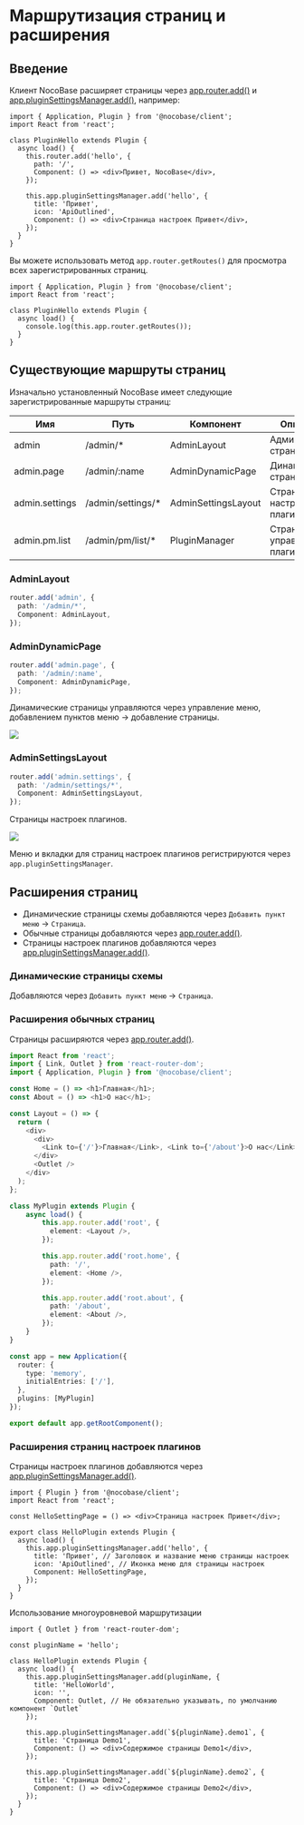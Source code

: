 # Маршрутизация страниц и расширения

## Введение

Клиент NocoBase расширяет страницы через [app.router.add()](https://client.docs.nocobase.com/core/application/router-manager) и [app.pluginSettingsManager.add()](https://client.docs.nocobase.com/core/application/plugin-settings-manager), например:

```tsx | pure
import { Application, Plugin } from '@nocobase/client';
import React from 'react';

class PluginHello extends Plugin {
  async load() {
    this.router.add('hello', {
      path: '/',
      Component: () => <div>Привет, NocoBase</div>,
    });

    this.app.pluginSettingsManager.add('hello', {
      title: 'Привет',
      icon: 'ApiOutlined',
      Component: () => <div>Страница настроек Привет</div>,
    });
  }
}
```

Вы можете использовать метод `app.router.getRoutes()` для просмотра всех зарегистрированных страниц.

```tsx | pure
import { Application, Plugin } from '@nocobase/client';
import React from 'react';

class PluginHello extends Plugin {
  async load() {
    console.log(this.app.router.getRoutes());
  }
}
```

## Существующие маршруты страниц

Изначально установленный NocoBase имеет следующие зарегистрированные маршруты страниц:

| Имя            | Путь               | Компонент           | Описание |
| -------------- | ------------------ | ------------------- |---------|
| admin          | /admin/*          | AdminLayout         |  Админ-страница  |
| admin.page     | /admin/:name      | AdminDynamicPage    | Динамическая страница |
| admin.settings | /admin/settings/* | AdminSettingsLayout | Страница настроек плагина  |
| admin.pm.list  | /admin/pm/list/* | PluginManager       | Страница управления плагинами  |

### AdminLayout

```ts
router.add('admin', {
  path: '/admin/*',
  Component: AdminLayout,
});
```

### AdminDynamicPage

```ts
router.add('admin.page', {
  path: '/admin/:name',
  Component: AdminDynamicPage,
});
```

Динамические страницы управляются через управление меню, добавлением пунктов меню -> добавление страницы.

![](https://static-docs.nocobase.com/9204957c39f644cfbf23eef3cbdc7eca.png)

### AdminSettingsLayout

```typescript
router.add('admin.settings', {
  path: '/admin/settings/*',
  Component: AdminSettingsLayout,
});
```

Страницы настроек плагинов.

![](https://static-docs.nocobase.com/ea22826eba4fd38d68a5a52fd68e7719.png)

Меню и вкладки для страниц настроек плагинов регистрируются через `app.pluginSettingsManager`.

## Расширения страниц

- Динамические страницы схемы добавляются через `Добавить пункт меню` -> `Страница`.
- Обычные страницы добавляются через [app.router.add()](https://client.docs.nocobase.com/core/application/router-manager).
- Страницы настроек плагинов добавляются через [app.pluginSettingsManager.add()](https://client.docs.nocobase.com/core/application/plugin-settings-manager).

### Динамические страницы схемы

Добавляются через `Добавить пункт меню` -> `Страница`.

### Расширения обычных страниц

Страницы расширяются через [app.router.add()](https://client.docs.nocobase.com/core/application/router-manager).

```typescript
import React from 'react';
import { Link, Outlet } from 'react-router-dom';
import { Application, Plugin } from '@nocobase/client';

const Home = () => <h1>Главная</h1>;
const About = () => <h1>О нас</h1>;

const Layout = () => {
  return (
    <div>
      <div>
        <Link to={'/'}>Главная</Link>, <Link to={'/about'}>О нас</Link>
      </div>
      <Outlet />
    </div>
  );
};

class MyPlugin extends Plugin {
    async load() {
        this.app.router.add('root', {
          element: <Layout />,
        });

        this.app.router.add('root.home', {
          path: '/',
          element: <Home />,
        });

        this.app.router.add('root.about', {
          path: '/about',
          element: <About />,
        });
    }
}

const app = new Application({
  router: {
    type: 'memory',
    initialEntries: ['/'],
  },
  plugins: [MyPlugin]
});

export default app.getRootComponent();
```

### Расширения страниц настроек плагинов

Страницы настроек плагинов добавляются через [app.pluginSettingsManager.add()](https://client.docs.nocobase.com/core/application/plugin-settings-manager).

```tsx | pure
import { Plugin } from '@nocobase/client';
import React from 'react';

const HelloSettingPage = () => <div>Страница настроек Привет</div>;

export class HelloPlugin extends Plugin {
  async load() {
    this.app.pluginSettingsManager.add('hello', {
      title: 'Привет', // Заголовок и название меню страницы настроек
      icon: 'ApiOutlined', // Иконка меню для страницы настроек
      Component: HelloSettingPage,
    });
  }
}
```

Использование многоуровневой маршрутизации

```tsx | pure
import { Outlet } from 'react-router-dom';

const pluginName = 'hello';

class HelloPlugin extends Plugin {
  async load() {
    this.app.pluginSettingsManager.add(pluginName, {
      title: 'HelloWorld',
      icon: '',
      Component: Outlet, // Не обязательно указывать, по умолчанию компонент `Outlet`
    });

    this.app.pluginSettingsManager.add(`${pluginName}.demo1`, {
      title: 'Страница Demo1',
      Component: () => <div>Содержимое страницы Demo1</div>,
    });

    this.app.pluginSettingsManager.add(`${pluginName}.demo2`, {
      title: 'Страница Demo2',
      Component: () => <div>Содержимое страницы Demo2</div>,
    });
  }
}
```
